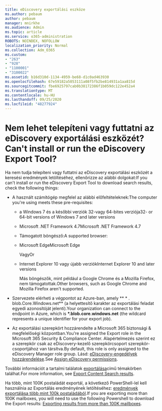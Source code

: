 ```yaml
---
title: eDiscovery exportálási eszköze
ms.author: pebaum
author: pebaum
manager: mnirkhe
ms.audience: Admin
ms.topic: article
ms.service: o365-administration
ROBOTS: NOINDEX, NOFOLLOW
localization_priority: Normal
ms.collection: Adm_O365
ms.custom:
- "263"
- "928"
- "1100001"
- "3100022"
ms.assetid: b16d310d-1134-4959-be68-d1c0ad463930
ms.openlocfilehash: 67e59182a5053111a08f5fb2be814931a1aa815d
ms.sourcegitcommit: fbe6925797cab0b38172386f1b059dc122e452a4
ms.translationtype: MT
ms.contentlocale: hu-HU
ms.lasthandoff: 09/25/2020
ms.locfileid: "48277924"
---
```

# <a name="cant-install-or-run-the-ediscovery-export-tool"></a><span data-ttu-id="ad82d-102">Nem lehet telepíteni vagy futtatni az eDiscovery exportálási eszközét?</span><span class="sxs-lookup"><span data-stu-id="ad82d-102">Can't install or run the eDiscovery Export Tool?</span></span>

<span data-ttu-id="ad82d-103">Ha nem tudja telepíteni vagy futtatni az eDiscovery exportálási eszközét a keresési eredmények letöltéséhez, ellenőrizze az alábbi dolgokat:</span><span class="sxs-lookup"><span data-stu-id="ad82d-103">If you can't install or run the eDiscovery Export Tool to download search results, check the following things:</span></span>
  
- <span data-ttu-id="ad82d-104">A használt számítógép megfelel az alábbi előfeltételeknek:</span><span class="sxs-lookup"><span data-stu-id="ad82d-104">The computer you're using meets these pre-requisites:</span></span>

  - <span data-ttu-id="ad82d-105">a Windows 7 és a későbbi verziók 32-vagy 64-bites verziója</span><span class="sxs-lookup"><span data-stu-id="ad82d-105">32- or 64-bit versions of Windows 7 and later versions</span></span>

  - <span data-ttu-id="ad82d-106">Microsoft .NET Framework 4.7</span><span class="sxs-lookup"><span data-stu-id="ad82d-106">Microsoft .NET Framework 4.7</span></span>

  - <span data-ttu-id="ad82d-107">Támogatott böngésző:</span><span class="sxs-lookup"><span data-stu-id="ad82d-107">A supported browser:</span></span>

  - <span data-ttu-id="ad82d-108">Microsoft Edge</span><span class="sxs-lookup"><span data-stu-id="ad82d-108">Microsoft Edge</span></span>

    <span data-ttu-id="ad82d-109">Vagy</span><span class="sxs-lookup"><span data-stu-id="ad82d-109">Or</span></span>

  - <span data-ttu-id="ad82d-110">Internet Explorer 10 vagy újabb verziók</span><span class="sxs-lookup"><span data-stu-id="ad82d-110">Internet Explorer 10 and later versions</span></span>

    <span data-ttu-id="ad82d-111">Más böngészők, mint például a Google Chrome és a Mozilla Firefox, nem támogatottak.</span><span class="sxs-lookup"><span data-stu-id="ad82d-111">Other browsers, such as Google Chrome and Mozilla Firefox aren't supported.</span></span>

- <span data-ttu-id="ad82d-112">Szervezete elérheti a végpontot az Azure-ban, amely \*\* \* . blob.Core.Windows.net\*\* (a helyettesítő karakter az exportálási feladat egyedi azonosítóját jelenti).</span><span class="sxs-lookup"><span data-stu-id="ad82d-112">Your organization can connect to the endpoint in Azure, which is **\*.blob.core.windows.net** (the wildcard represents a unique identifier for your export job).</span></span>

- <span data-ttu-id="ad82d-113">Az exportálási szerepkört hozzárendelte a Microsoft 365 biztonsági &amp; megfelelőségi központban.</span><span class="sxs-lookup"><span data-stu-id="ad82d-113">You're assigned the Export role in the Microsoft 365 Security &amp; Compliance Center.</span></span> <span data-ttu-id="ad82d-114">Alapértelmezés szerint ez a szerepkör csak az eDiscovery-kezelő szerepkörcsoport szerepkör-csoportjához van társítva.</span><span class="sxs-lookup"><span data-stu-id="ad82d-114">By default, this role is only assigned to the eDiscovery Manager role group.</span></span> <span data-ttu-id="ad82d-115">Lásd: [eDiscovery-engedélyek hozzárendelése](https://docs.microsoft.com/microsoft-365/compliance/assign-ediscovery-permissions).</span><span class="sxs-lookup"><span data-stu-id="ad82d-115">See [Assign eDiscovery permissions](https://docs.microsoft.com/microsoft-365/compliance/assign-ediscovery-permissions).</span></span>

<span data-ttu-id="ad82d-116">További információt a tartalmi találatok [exportálása](https://docs.microsoft.com/microsoft-365/compliance/export-search-results)című témakörben találhat.</span><span class="sxs-lookup"><span data-stu-id="ad82d-116">For more information, see [Export Content Search results](https://docs.microsoft.com/microsoft-365/compliance/export-search-results).</span></span>

<span data-ttu-id="ad82d-117">Ha több, mint 100K postaládát exportál, a következő PowerShell-lel kell használnia az Exportálás eredményének letöltéséhez:  [eredmények exportálása több mint 100k postaládából](https://docs.microsoft.com/microsoft-365/compliance/export-search-results?view=o365-worldwide%23exporting-results-from-more-than-100000-mailboxes).</span><span class="sxs-lookup"><span data-stu-id="ad82d-117">If you are exporting more than 100K mailboxes, you will need to use the following Powershell to download the Export results:  [Exporting results from more than 100K mailboxes](https://docs.microsoft.com/microsoft-365/compliance/export-search-results?view=o365-worldwide%23exporting-results-from-more-than-100000-mailboxes).</span></span>